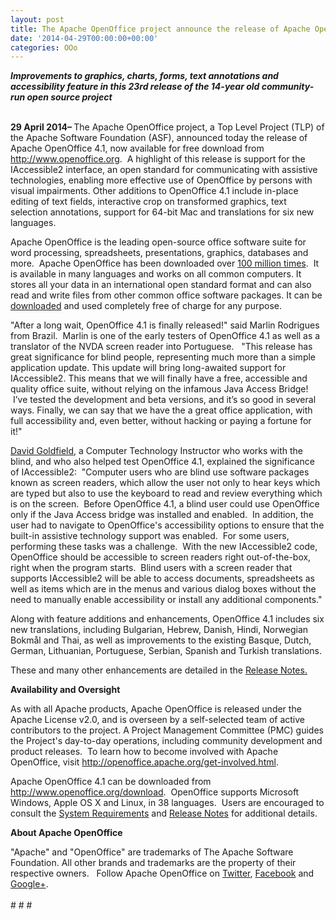```yaml
---
layout: post
title: The Apache OpenOffice project announce the release of Apache OpenOffice 4.1
date: '2014-04-29T00:00:00+00:00'
categories: OOo
---
```

<div><b><i>Improvements to graphics, charts, forms, text annotations and
 accessibility feature in this 23rd release of the 14-year old 
community-run open source project</i></b></div> 
  <div><br /></div> 
  <div> 
    <p><b>29 April 2014– </b>The Apache OpenOffice project, a Top Level Project (TLP) of the Apache Software Foundation (ASF), announced today 
the release of Apache OpenOffice 4.1, now available for free download from <a href="http://www.openoffice.org">http://www.openoffice.org</a>.&nbsp; A highlight of this release is support for the IAccessible2 interface, an open standard for communicating with assistive technologies, enabling more effective use of OpenOffice by persons with visual impairments. Other additions to OpenOffice 4.1 include in-place editing of text fields, interactive crop on 
transformed graphics, text selection annotations, support for 64-bit Mac and translations for six new languages.<a href="https://cwiki.apache.org/confluence/display/OOOUSERS/AOO+4.1+Release+Notes"></a></p> 
    <p>Apache OpenOffice is the leading open-source office software suite for word processing, spreadsheets, presentations, graphics, databases and more.&nbsp; Apache OpenOffice has been downloaded over <a href="https://blogs.apache.org/foundation/entry/the_apache_software_foundation_announces56">100 million times</a>.&nbsp; It is available in many languages and works on all common computers. It stores all your data in an international open standard format and can also read and write files from other common office software packages. It can be <a href="http://www.openoffice.org/download/index.html">downloaded</a> and used completely free of charge for any purpose. </p> 
    <p>&quot;After a long wait, OpenOffice 4.1 is finally released!&quot; said Marlin Rodrigues from Brazil.&nbsp; Marlin is one of the early testers of OpenOffice 4.1 as well as a translator of the NVDA screen reader into Portuguese. &nbsp; &quot;This release has great significance for blind people, representing much more than a simple application update. This update will bring long-awaited support for IAccessible2. This means that we will finally have a free, accessible and quality office suite, without relying on the infamous Java Access Bridge! &nbsp;I’ve tested the development and beta versions, and it’s so good in several ways. Finally, we can say that we have the a great office application, with full accessibility and, even better, without hacking or paying a fortune for it!&quot;&nbsp;&nbsp;</p> 
    <p><a href="http://davidgoldfield.wordpress.com/home/">David Goldfield</a>, a Computer Technology Instructor who works with the blind, and who also helped test OpenOffice 4.1, explained the significance of IAccessible2:&nbsp; &quot;Computer users who are blind use software packages known as screen 
readers, which allow the user not only to hear keys which are typed but
 also to use the keyboard to read and review everything which is on the
 screen. &nbsp;Before OpenOffice 4.1, a blind user could use OpenOffice only if the 
Java Access bridge was installed and enabled. &nbsp;In addition, the user had
 to navigate to OpenOffice's accessibility options to ensure that the 
built-in assistive technology support was enabled. &nbsp;For some users, 
performing these tasks was a challenge. &nbsp;With the new IAccessible2 code, OpenOffice should be accessible to screen readers right out-of-the-box, right when the program starts. &nbsp;Blind users with a screen reader that supports IAccessible2 will be able to
 access documents, spreadsheets as well as items which are in the menus 
and various dialog boxes without the need to manually enable accessibility or 
install any additional components.&quot;</p> 
    <p>Along with feature additions and enhancements, OpenOffice 4.1 includes six new 
translations, including Bulgarian, Hebrew, Danish, Hindi, Norwegian Bokmål and Thai, as well as improvements to the existing 
Basque, Dutch, German, Lithuanian, Portuguese, Serbian, Spanish and 
Turkish translations. <br /></p> 
    <p>These and many other enhancements are detailed in the
 <a href="https://cwiki.apache.org/confluence/display/OOOUSERS/AOO+4.1+Release+Notes">Release Notes.</a></p> 
    <p> <b>Availability and Oversight<br /></b></p> 
    <p>As with all Apache products, Apache OpenOffice is released under 
the Apache License v2.0, and is overseen by a self-selected team of 
active contributors to the project. A Project Management Committee (PMC)
 guides the Project's day-to-day operations, including community 
development and product releases.&nbsp; To learn how to become 
involved with Apache OpenOffice, visit <a href="http://openoffice.apache.org/get-involved.html">http://openoffice.apache.org/get-involved.html</a>.<br /></p> 
    <p> </p> 
    <p>Apache OpenOffice 4.1 can be downloaded from <a href="http://www.openoffice.org/download">http://www.openoffice.org/download</a>.&nbsp;
 OpenOffice supports Microsoft Windows, Apple OS X and Linux, in 38 
languages.&nbsp; Users are encouraged to consult the <a href="http://www.openoffice.org/dev_docs/source/sys_reqs_aoo41.html">System Requirements</a> 
and <a href="https://cwiki.apache.org/confluence/display/OOOUSERS/AOO+4.1+Release+Notes">Release Notes</a> for additional details.<br /></p> 
    <p><b>About Apache OpenOffice</b></p> 
  </div>&quot;Apache&quot; and &quot;OpenOffice&quot; are 
trademarks of The Apache Software Foundation. All other brands and 
trademarks are the property of their respective owners.&nbsp;&nbsp; Follow Apache OpenOffice on <a rel="nofollow" class="external-link" href="https://twitter.com/#%21/apacheoo">Twitter</a>, <a rel="nofollow" class="external-link" href="http://www.facebook.com/ApacheOO">Facebook</a> and <a rel="nofollow" class="external-link" href="https://plus.google.com/u/0/114598373874764163668/posts">Google+</a>.
    
        

        

        
            
    



 
  
  
  
  
  
  
  
  
  
  
  
  
  
  
  
  <div><br /></div> 
  <div># # #</div>
